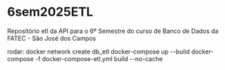 # 6sem2025ETL
Repositório etl da API para o 6º Semestre do curso de Banco de Dados da FATEC - São José dos Campos

rodar:
    docker network create db_etl
    docker-compose up --build
    docker-compose -f docker-compose-etl.yml build --no-cache
